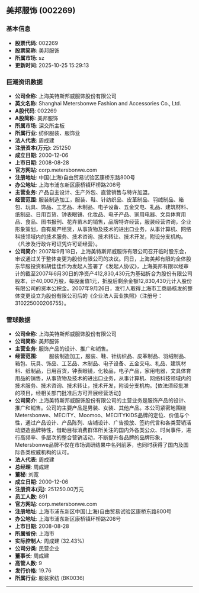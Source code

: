## 美邦服饰 (002269)

### 基本信息

- **股票代码**: 002269
- **股票简称**: 美邦服饰
- **所属市场**: sz
- **更新时间**: 2025-10-25 15:29:13

### 巨潮资讯数据

- **公司全称**: 上海美特斯邦威服饰股份有限公司
- **英文名称**: Shanghai Metersbonwe Fashion and Accessories Co., Ltd.
- **A股代码**: 002269
- **A股简称**: 美邦服饰
- **所属市场**: 深交所主板
- **所属行业**: 纺织服装、服饰业
- **法人代表**: 周成建
- **注册资本(万元)**: 251250
- **成立日期**: 2000-12-06
- **上市日期**: 2008-08-28
- **官方网站**: corp.metersbonwe.com
- **注册地址**: 中国(上海)自由贸易试验区康桥东路800号
- **办公地址**: 上海市浦东新区康桥镇环桥路208号
- **主营业务**: 产品自主设计、生产外包、直营销售与特许加盟。
- **经营范围**: 服装制造加工，服装、鞋、针纺织品、皮革制品、羽绒制品、箱包、玩具、饰品、工艺品、木制品、电子设备、五金交电、礼品、建筑材料、纸制品、日用百货、钟表眼镜、化妆品、电子产品、家用电器、文具体育用品、食品、图书报刊、花卉苗木的销售，品牌特许经营，服装经营咨询，企业形象策划，自有房产租赁，从事货物及技术的进出口业务，从事计算机、网络科技领域内的技术服务、技术咨询、技术转让、技术开发，附设分支机构。（凡涉及行政许可证凭许可证经营）。
- **公司简介**: 2007年9月18日，上海美特斯邦威服饰有限公司召开临时股东会，审议通过关于整体变更为股份有限公司的决议。同日，上海美邦有限的全体股东华服投资和胡佳佳作为发起人签署了《发起人协议》，上海美邦有限以经审计的截至2007年6月30日的净资产412,830,430元为基础折合为股份有限公司股本，计40,000万股，每股面值1元，折股后剩余金额12,830,430元计入股份有限公司的资本公积金。2007年9月26日，发行人取得上海市工商局核发的整体变更设立为股份有限公司后的《企业法人营业执照》（注册号：310225000206755）。

### 雪球数据

- **公司全称**: 上海美特斯邦威服饰股份有限公司
- **公司简称**: 美邦服饰
- **主营业务**: 服饰产品的设计、推广和销售。
- **经营范围**: 　　服装制造加工，服装、鞋、针纺织品、皮革制品、羽绒制品、箱包、玩具、饰品、工艺品、木制品、电子设备、五金交电、礼品、建筑材料、纸制品，日用百货，钟表眼镜，化妆品，电子产品，家用电器，文具体育用品的销售，从事货物及技术的进出口业务，从事计算机、网络科技领域内的技术服务、技术咨询、技术转让，技术开发，附设分支机构。【依法须经批准的项目，经相关部门批准后方可开展经营活动】
- **公司简介**: 上海美特斯邦威服饰股份有限公司的主营业务是服饰产品的设计、推广和销售。公司的主要产品是男装、女装、其他产品。本公司紧密地围绕Metersbonwe、MECITY、Moomoo、MECITYKIDS品牌的定位、价值与个性，通过产品设计、产品陈列、店铺设计、广告投放、签约代言和各类营销活动塑造品牌特性，借助目标消费群体所关注的国内外各类公众、时尚事件，进行高频率、多层次的整合营销活动，不断提升各品牌的品牌形象，Metersbonwe品牌不仅在市场调研结果中名列前茅，也同时获得了国内及国际各类权威机构的认可。
- **法人代表**: 周成建
- **总经理**: 周成建
- **董秘**: 刘宽
- **成立日期**: 2000-12-06
- **注册资本(元)**: 251250.00万元
- **员工人数**: 891
- **官方网站**: corp.metersbonwe.com
- **注册地址**: 上海市浦东新区中国(上海)自由贸易试验区康桥东路800号
- **办公地址**: 上海市浦东新区康桥镇环桥路208号
- **上市日期**: 2008-08-28
- **所属省份**: 上海市
- **实际控制人**: 周成建 (32.43%)
- **公司分类**: 民营企业
- **董事长**: 周成建
- **高管人数**: 9
- **发行价格**: 19.76
- **所属行业**: 服装家纺 (BK0036)

---